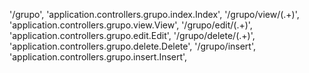 '/grupo', 'application.controllers.grupo.index.Index',
'/grupo/view/(.+)', 'application.controllers.grupo.view.View',
'/grupo/edit/(.+)', 'application.controllers.grupo.edit.Edit',
'/grupo/delete/(.+)', 'application.controllers.grupo.delete.Delete',
'/grupo/insert', 'application.controllers.grupo.insert.Insert',